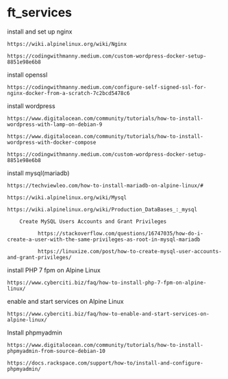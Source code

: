 # ft_services

install and set up nginx

    https://wiki.alpinelinux.org/wiki/Nginx

    https://codingwithmanny.medium.com/custom-wordpress-docker-setup-8851e98e6b8

install openssl

    https://codingwithmanny.medium.com/configure-self-signed-ssl-for-nginx-docker-from-a-scratch-7c2bcd5478c6

install wordpress

    https://www.digitalocean.com/community/tutorials/how-to-install-wordpress-with-lamp-on-debian-9

    https://www.digitalocean.com/community/tutorials/how-to-install-wordpress-with-docker-compose
    
    https://codingwithmanny.medium.com/custom-wordpress-docker-setup-8851e98e6b8

install mysql(mariadb)

    https://techviewleo.com/how-to-install-mariadb-on-alpine-linux/#

    https://wiki.alpinelinux.org/wiki/Mysql

    https://wiki.alpinelinux.org/wiki/Production_DataBases_:_mysql

        Create MySQL Users Accounts and Grant Privileges
    
              https://stackoverflow.com/questions/16747035/how-do-i-create-a-user-with-the-same-privileges-as-root-in-mysql-mariadb

              https://linuxize.com/post/how-to-create-mysql-user-accounts-and-grant-privileges/
              
install PHP 7 fpm on Alpine Linux
    
    https://www.cyberciti.biz/faq/how-to-install-php-7-fpm-on-alpine-linux/
    
 
enable and start services on Alpine Linux

    https://www.cyberciti.biz/faq/how-to-enable-and-start-services-on-alpine-linux/
 
Install phpmyadmin
    
    https://www.digitalocean.com/community/tutorials/how-to-install-phpmyadmin-from-source-debian-10
    
    https://docs.rackspace.com/support/how-to/install-and-configure-phpmyadmin/
    
    

